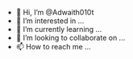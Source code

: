 - 👋 Hi, I’m @Adwaith010t
- 👀 I’m interested in ...
- 🌱 I’m currently learning ...
- 💞️ I’m looking to collaborate on ...
- 📫 How to reach me ...

<!---
Adwaith010t/Adwaith010t is a ✨ special ✨ repository because its `README.md` (this file) appears on your GitHub profile.
You can click the Preview link to take a look at your changes.
--->
